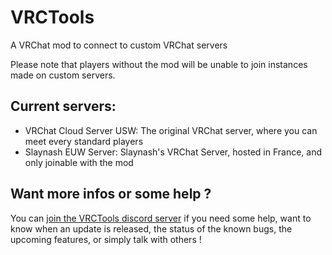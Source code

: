 # VRCTools
A VRChat mod to connect to custom VRChat servers

Please note that players without the mod will be unable to join instances made on custom servers.

Current servers:
---
 - VRChat Cloud Server USW: The original VRChat server, where you can meet every standard players
 - Slaynash EUW Server: Slaynash's VRChat Server, hosted in France, and only joinable with the mod

Want more infos or some help ?
---
You can [join the VRCTools discord server](https://discord.gg/E6tSYff) if you need some help, want to know when an update is released, the status of the known bugs, the upcoming features, or simply talk with others !
